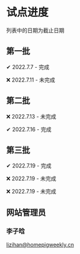 # 试点进度

列表中的日期为截止日期

## 第一批

✔ 2022.7.7 - 完成

❌ 2022.7.11 - 未完成

## 第二批

❌ 2022.7.13 - 未完成

✔ 2022.7.16 - 完成

## 第三批

✔ 2022.7.19 - 完成

❌ 2022.7.19 - 未完成

❌ 2022.7.19 - 未完成

## 网站管理员

### 李子晗

<lizihan@homepigweekly.cn>
